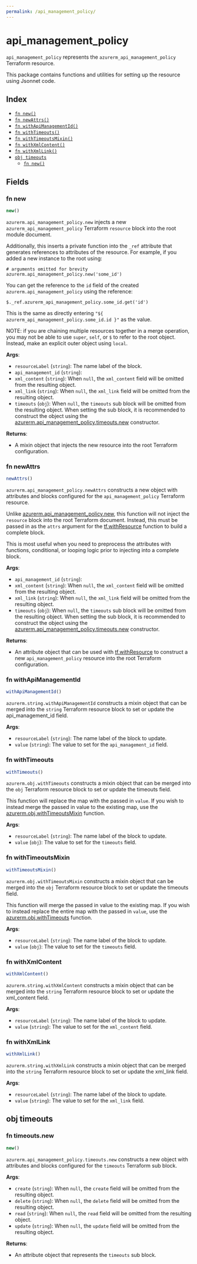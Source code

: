 ```yaml
---
permalink: /api_management_policy/
---
```


# api_management_policy

`api_management_policy` represents the `azurerm_api_management_policy` Terraform resource.



This package contains functions and utilities for setting up the resource using Jsonnet code.


## Index

* [`fn new()`](#fn-new)
* [`fn newAttrs()`](#fn-newattrs)
* [`fn withApiManagementId()`](#fn-withapimanagementid)
* [`fn withTimeouts()`](#fn-withtimeouts)
* [`fn withTimeoutsMixin()`](#fn-withtimeoutsmixin)
* [`fn withXmlContent()`](#fn-withxmlcontent)
* [`fn withXmlLink()`](#fn-withxmllink)
* [`obj timeouts`](#obj-timeouts)
  * [`fn new()`](#fn-timeoutsnew)

## Fields

### fn new

```ts
new()
```


`azurerm.api_management_policy.new` injects a new `azurerm_api_management_policy` Terraform `resource`
block into the root module document.

Additionally, this inserts a private function into the `_ref` attribute that generates references to attributes of the
resource. For example, if you added a new instance to the root using:

    # arguments omitted for brevity
    azurerm.api_management_policy.new('some_id')

You can get the reference to the `id` field of the created `azurerm.api_management_policy` using the reference:

    $._ref.azurerm_api_management_policy.some_id.get('id')

This is the same as directly entering `"${ azurerm_api_management_policy.some_id.id }"` as the value.

NOTE: if you are chaining multiple resources together in a merge operation, you may not be able to use `super`, `self`,
or `$` to refer to the root object. Instead, make an explicit outer object using `local`.

**Args**:
  - `resourceLabel` (`string`): The name label of the block.
  - `api_management_id` (`string`): 
  - `xml_content` (`string`):  When `null`, the `xml_content` field will be omitted from the resulting object.
  - `xml_link` (`string`):  When `null`, the `xml_link` field will be omitted from the resulting object.
  - `timeouts` (`obj`):  When `null`, the `timeouts` sub block will be omitted from the resulting object. When setting the sub block, it is recommended to construct the object using the [azurerm.api_management_policy.timeouts.new](#fn-apimanagementpolicytimeoutsnew) constructor.

**Returns**:
- A mixin object that injects the new resource into the root Terraform configuration.


### fn newAttrs

```ts
newAttrs()
```


`azurerm.api_management_policy.newAttrs` constructs a new object with attributes and blocks configured for the `api_management_policy`
Terraform resource.

Unlike [azurerm.api_management_policy.new](#fn-apimanagementpolicynew), this function will not inject the `resource`
block into the root Terraform document. Instead, this must be passed in as the `attrs` argument for the
[tf.withResource](https://github.com/tf-libsonnet/core/tree/main/docs#fn-withresource) function to build a complete block.

This is most useful when you need to preprocess the attributes with functions, conditional, or looping logic prior to
injecting into a complete block.

**Args**:
  - `api_management_id` (`string`): 
  - `xml_content` (`string`):  When `null`, the `xml_content` field will be omitted from the resulting object.
  - `xml_link` (`string`):  When `null`, the `xml_link` field will be omitted from the resulting object.
  - `timeouts` (`obj`):  When `null`, the `timeouts` sub block will be omitted from the resulting object. When setting the sub block, it is recommended to construct the object using the [azurerm.api_management_policy.timeouts.new](#fn-apimanagementpolicytimeoutsnew) constructor.

**Returns**:
  - An attribute object that can be used with [tf.withResource](https://github.com/tf-libsonnet/core/tree/main/docs#fn-withresource) to construct a new `api_management_policy` resource into the root Terraform configuration.


### fn withApiManagementId

```ts
withApiManagementId()
```

`azurerm.string.withApiManagementId` constructs a mixin object that can be merged into the `string`
Terraform resource block to set or update the api_management_id field.



**Args**:
  - `resourceLabel` (`string`): The name label of the block to update.
  - `value` (`string`): The value to set for the `api_management_id` field.


### fn withTimeouts

```ts
withTimeouts()
```

`azurerm.obj.withTimeouts` constructs a mixin object that can be merged into the `obj`
Terraform resource block to set or update the timeouts field.

This function will replace the map with the passed in `value`. If you wish to instead merge the
passed in value to the existing map, use the [azurerm.obj.withTimeoutsMixin](TODO) function.

**Args**:
  - `resourceLabel` (`string`): The name label of the block to update.
  - `value` (`obj`): The value to set for the `timeouts` field.


### fn withTimeoutsMixin

```ts
withTimeoutsMixin()
```

`azurerm.obj.withTimeoutsMixin` constructs a mixin object that can be merged into the `obj`
Terraform resource block to set or update the timeouts field.

This function will merge the passed in value to the existing map. If you wish
to instead replace the entire map with the passed in `value`, use the [azurerm.obj.withTimeouts](TODO)
function.


**Args**:
  - `resourceLabel` (`string`): The name label of the block to update.
  - `value` (`obj`): The value to set for the `timeouts` field.


### fn withXmlContent

```ts
withXmlContent()
```

`azurerm.string.withXmlContent` constructs a mixin object that can be merged into the `string`
Terraform resource block to set or update the xml_content field.



**Args**:
  - `resourceLabel` (`string`): The name label of the block to update.
  - `value` (`string`): The value to set for the `xml_content` field.


### fn withXmlLink

```ts
withXmlLink()
```

`azurerm.string.withXmlLink` constructs a mixin object that can be merged into the `string`
Terraform resource block to set or update the xml_link field.



**Args**:
  - `resourceLabel` (`string`): The name label of the block to update.
  - `value` (`string`): The value to set for the `xml_link` field.


## obj timeouts



### fn timeouts.new

```ts
new()
```


`azurerm.api_management_policy.timeouts.new` constructs a new object with attributes and blocks configured for the `timeouts`
Terraform sub block.



**Args**:
  - `create` (`string`):  When `null`, the `create` field will be omitted from the resulting object.
  - `delete` (`string`):  When `null`, the `delete` field will be omitted from the resulting object.
  - `read` (`string`):  When `null`, the `read` field will be omitted from the resulting object.
  - `update` (`string`):  When `null`, the `update` field will be omitted from the resulting object.

**Returns**:
  - An attribute object that represents the `timeouts` sub block.
